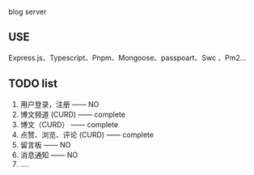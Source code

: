 blog server

## USE

Express.js、Typescript、Pnpm、Mongoose、passpoart、Swc 、Pm2...

## TODO list

1. 用户登录，注册 —— NO
2. 博文频道 (CURD) —— complete
3. 博文（CURD） —— complete
4. 点赞、浏览、评论 (CURD) —— complete
5. 留言板 —— NO
6. 消息通知 —— NO
7. ....
